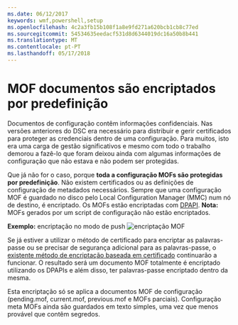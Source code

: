 ```yaml
---
ms.date: 06/12/2017
keywords: wmf,powershell,setup
ms.openlocfilehash: 4c2a3fb15b108f1a8e9fd271a620bcb1cb8c77ed
ms.sourcegitcommit: 54534635eedacf531d8d6344019dc16a50b8b441
ms.translationtype: MT
ms.contentlocale: pt-PT
ms.lasthandoff: 05/17/2018
---
```

# <a name="mof-documents-are-encrypted-by-default"></a>MOF documentos são encriptados por predefinição

Documentos de configuração contêm informações confidenciais. Nas versões anteriores do DSC era necessário para distribuir e gerir certificados para proteger as credenciais dentro de uma configuração. Para muitos, isto era uma carga de gestão significativos e mesmo com todo o trabalho demorou a fazê-lo que foram deixou ainda com algumas informações de configuração que não estava e não podem ser protegidas.

Que já não for o caso, porque **toda a configuração MOFs são protegidas por predefinição**. Não existem certificados ou as definições de configuração de metadados necessários. Sempre que uma configuração MOF é guardado no disco pelo Local Configuration Manager (MMC) num nó de destino, é encriptado. Os MOFs estão encriptadas com [DPAPI](https://msdn.microsoft.com/library/ms995355.aspx). **Nota:** MOFs gerados por um script de configuração não estão encriptados.

**Exemplo:** encriptação no modo de push ![encriptação MOF](../images/MOF_Encryption.jpg)

Se já estiver a utilizar o método de certificado para encriptar as palavras-passe ou se precisar de segurança adicional para as palavras-passe, o [existente método de encriptação baseada em certificado](https://msdn.microsoft.com/powershell/dsc/securemof) continuarão a funcionar. O resultado será um documento MOF totalmente é encriptado utilizando os DPAPIs e além disso, ter palavras-passe encriptado dentro da mesma.

Esta encriptação só se aplica a documentos MOF de configuração (pending.mof, current.mof, previous.mof e MOFs parciais). Configuração meta MOFs ainda são guardados em texto simples, uma vez que menos provável que contêm segredos.

